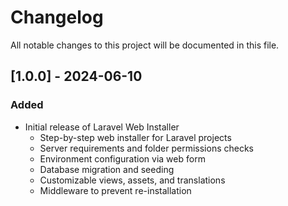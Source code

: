 # Changelog

All notable changes to this project will be documented in this file.

## [1.0.0] - 2024-06-10
### Added
- Initial release of Laravel Web Installer
  - Step-by-step web installer for Laravel projects
  - Server requirements and folder permissions checks
  - Environment configuration via web form
  - Database migration and seeding
  - Customizable views, assets, and translations
  - Middleware to prevent re-installation 